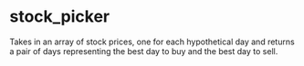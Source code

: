 # stock_picker
Takes in an array of stock prices, one for each hypothetical day and returns a pair of days representing the best day to buy and the best day to sell.
